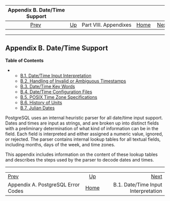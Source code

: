 <!--?xml version="1.0" encoding="UTF-8" standalone="no"?-->

|                     Appendix B. Date/Time Support                    |                                               |                       |                                                       |                                                                          |
| :------------------------------------------------------------------: | :-------------------------------------------- | :-------------------: | ----------------------------------------------------: | -----------------------------------------------------------------------: |
| [Prev](errcodes-appendix.html "Appendix A. PostgreSQL Error Codes")  | [Up](appendixes.html "Part VIII. Appendixes") | Part VIII. Appendixes | [Home](index.html "PostgreSQL 17devel Documentation") |  [Next](datetime-input-rules.html "B.1. Date/Time Input Interpretation") |

***

## Appendix B. Date/Time Support

**Table of Contents**

*   *   [B.1. Date/Time Input Interpretation](datetime-input-rules.html)
    *   [B.2. Handling of Invalid or Ambiguous Timestamps](datetime-invalid-input.html)
    *   [B.3. Date/Time Key Words](datetime-keywords.html)
    *   [B.4. Date/Time Configuration Files](datetime-config-files.html)
    *   [B.5. POSIX Time Zone Specifications](datetime-posix-timezone-specs.html)
    *   [B.6. History of Units](datetime-units-history.html)
    *   [B.7. Julian Dates](datetime-julian-dates.html)

PostgreSQL uses an internal heuristic parser for all date/time input support. Dates and times are input as strings, and are broken up into distinct fields with a preliminary determination of what kind of information can be in the field. Each field is interpreted and either assigned a numeric value, ignored, or rejected. The parser contains internal lookup tables for all textual fields, including months, days of the week, and time zones.

This appendix includes information on the content of these lookup tables and describes the steps used by the parser to decode dates and times.

***

|                                                                      |                                                       |                                                                          |
| :------------------------------------------------------------------- | :---------------------------------------------------: | -----------------------------------------------------------------------: |
| [Prev](errcodes-appendix.html "Appendix A. PostgreSQL Error Codes")  |     [Up](appendixes.html "Part VIII. Appendixes")     |  [Next](datetime-input-rules.html "B.1. Date/Time Input Interpretation") |
| Appendix A. PostgreSQL Error Codes                                   | [Home](index.html "PostgreSQL 17devel Documentation") |                                      B.1. Date/Time Input Interpretation |
